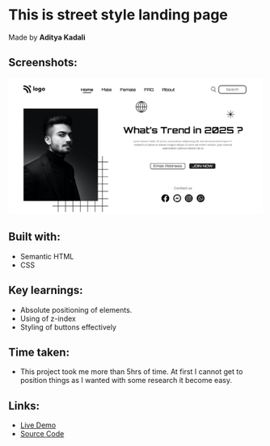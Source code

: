 # This is street style landing page

Made by **Aditya Kadali**

## Screenshots:

![Desktop view](./screenshots/desktop.png)

## Built with:

- Semantic HTML
- CSS

## Key learnings:

- Absolute positioning of elements.
- Using of z-index
- Styling of buttons effectively

## Time taken:

- This project took me more than 5hrs of time. At first I cannot get to position things as I wanted with some research it become easy.

## Links: 
- [Live Demo](https://streetstyle-landing.netlify.app/)
- [Source Code](https://github.com/Adityakadali/Streetstyle-landing-page)
